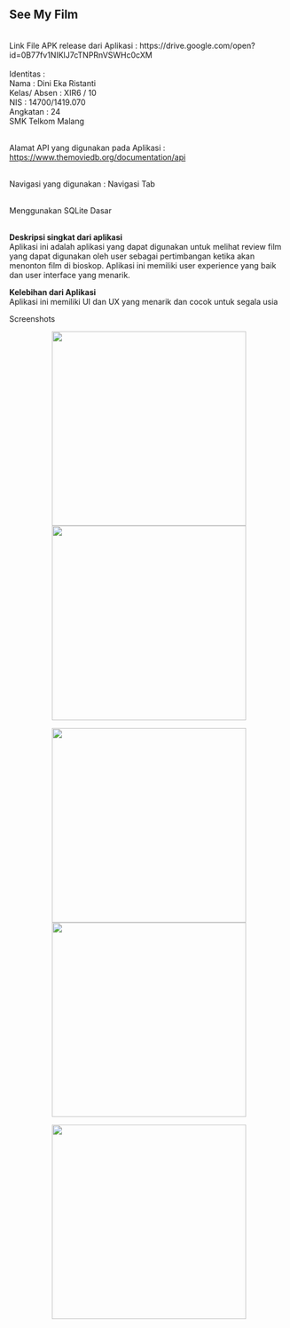 <h2>See My Film</h2><br>
Link File APK release dari Aplikasi : https://drive.google.com/open?id=0B77fv1NIKlJ7cTNPRnVSWHc0cXM <br><br>
Identitas : <br>
Nama          : Dini Eka Ristanti <br>
Kelas/ Absen  : XIR6 / 10 <br>
NIS           : 14700/1419.070<br>
Angkatan      : 24<br>
SMK Telkom Malang<br> <br>

Alamat API yang digunakan pada Aplikasi : https://www.themoviedb.org/documentation/api <br><br>

Navigasi yang digunakan : Navigasi Tab <br><br>

Menggunakan SQLite Dasar<br><br>

<b>Deskripsi singkat dari aplikasi</b> <br>
Aplikasi ini adalah aplikasi yang dapat digunakan untuk melihat review film yang dapat digunakan oleh user sebagai pertimbangan ketika akan menonton film di bioskop. Aplikasi ini memiliki user experience yang baik dan user interface yang menarik.


<b>Kelebihan dari Aplikasi </b> <br>
Aplikasi ini memiliki UI dan UX yang menarik dan cocok untuk segala usia<br>

Screenshots <br>
<p align="center">
<img src="https://cloud.githubusercontent.com/assets/22124865/26035964/655c7912-38ff-11e7-9ae2-572d3bb1fdf9.png" width="350"/><br>
<img src="https://cloud.githubusercontent.com/assets/22124865/26035965/6fa20612-38ff-11e7-8041-e4353f4dd841.png" width = "350"/> <br> 
</p>
<p align = "center">
<img src="https://cloud.githubusercontent.com/assets/22124865/26035967/75300c96-38ff-11e7-83dc-6b07d517aced.png" width="350"/><br>
<img src="https://cloud.githubusercontent.com/assets/22124865/26035970/7e9062b8-38ff-11e7-83e7-bc12d2bdbe87.png" width="350"/><br>
</p>
<p align="center">
<img src="https://cloud.githubusercontent.com/assets/22124865/26036113/24f02d80-3902-11e7-9f99-fdbdf84c30b4.png" width="350"/> <br>
</p>


